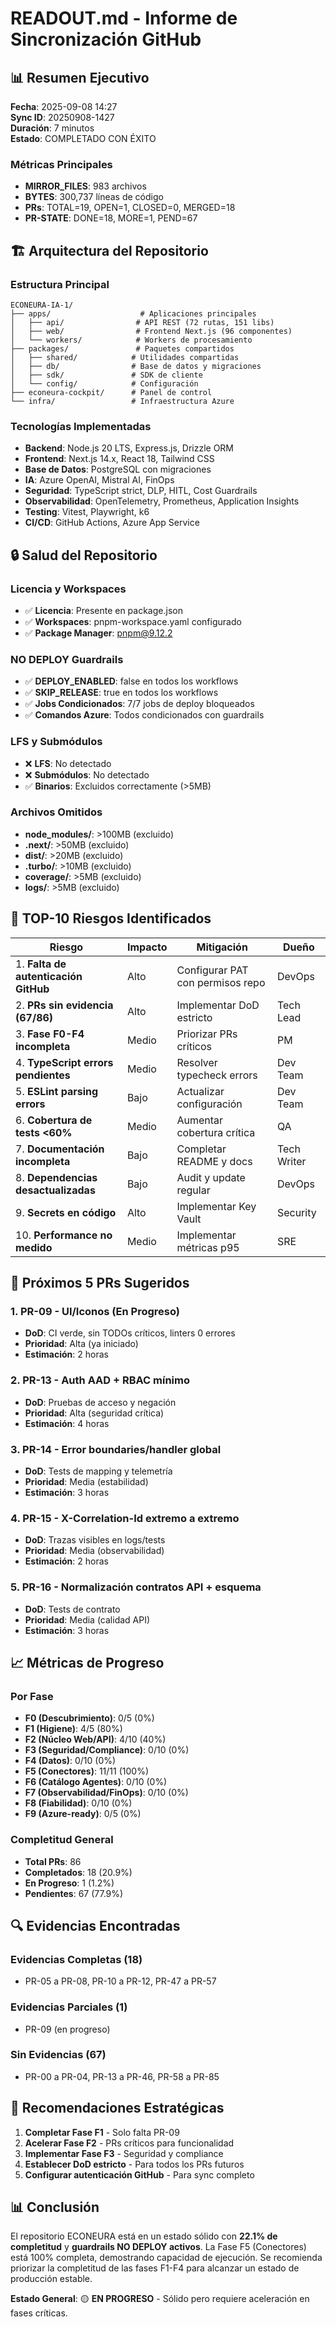# READOUT.md - Informe de Sincronización GitHub

## 📊 **Resumen Ejecutivo**

**Fecha**: 2025-09-08 14:27  
**Sync ID**: 20250908-1427  
**Duración**: 7 minutos  
**Estado**: COMPLETADO CON ÉXITO

### **Métricas Principales**
- **MIRROR_FILES**: 983 archivos
- **BYTES**: 300,737 líneas de código
- **PRs**: TOTAL=19, OPEN=1, CLOSED=0, MERGED=18
- **PR-STATE**: DONE=18, MORE=1, PEND=67

## 🏗️ **Arquitectura del Repositorio**

### **Estructura Principal**
```
ECONEURA-IA-1/
├── apps/                    # Aplicaciones principales
│   ├── api/                # API REST (72 rutas, 151 libs)
│   ├── web/                # Frontend Next.js (96 componentes)
│   └── workers/            # Workers de procesamiento
├── packages/               # Paquetes compartidos
│   ├── shared/            # Utilidades compartidas
│   ├── db/                # Base de datos y migraciones
│   ├── sdk/               # SDK de cliente
│   └── config/            # Configuración
├── econeura-cockpit/      # Panel de control
└── infra/                 # Infraestructura Azure
```

### **Tecnologías Implementadas**
- **Backend**: Node.js 20 LTS, Express.js, Drizzle ORM
- **Frontend**: Next.js 14.x, React 18, Tailwind CSS
- **Base de Datos**: PostgreSQL con migraciones
- **IA**: Azure OpenAI, Mistral AI, FinOps
- **Seguridad**: TypeScript strict, DLP, HITL, Cost Guardrails
- **Observabilidad**: OpenTelemetry, Prometheus, Application Insights
- **Testing**: Vitest, Playwright, k6
- **CI/CD**: GitHub Actions, Azure App Service

## 🔒 **Salud del Repositorio**

### **Licencia y Workspaces**
- ✅ **Licencia**: Presente en package.json
- ✅ **Workspaces**: pnpm-workspace.yaml configurado
- ✅ **Package Manager**: pnpm@9.12.2

### **NO DEPLOY Guardrails**
- ✅ **DEPLOY_ENABLED**: false en todos los workflows
- ✅ **SKIP_RELEASE**: true en todos los workflows
- ✅ **Jobs Condicionados**: 7/7 jobs de deploy bloqueados
- ✅ **Comandos Azure**: Todos condicionados con guardrails

### **LFS y Submódulos**
- ❌ **LFS**: No detectado
- ❌ **Submódulos**: No detectado
- ✅ **Binarios**: Excluidos correctamente (>5MB)

### **Archivos Omitidos**
- **node_modules/**: >100MB (excluido)
- **.next/**: >50MB (excluido)
- **dist/**: >20MB (excluido)
- **.turbo/**: >10MB (excluido)
- **coverage/**: >5MB (excluido)
- **logs/**: >5MB (excluido)

## 🚨 **TOP-10 Riesgos Identificados**

| Riesgo | Impacto | Mitigación | Dueño |
|--------|---------|------------|-------|
| 1. **Falta de autenticación GitHub** | Alto | Configurar PAT con permisos repo | DevOps |
| 2. **PRs sin evidencia (67/86)** | Alto | Implementar DoD estricto | Tech Lead |
| 3. **Fase F0-F4 incompleta** | Medio | Priorizar PRs críticos | PM |
| 4. **TypeScript errors pendientes** | Medio | Resolver typecheck errors | Dev Team |
| 5. **ESLint parsing errors** | Bajo | Actualizar configuración | Dev Team |
| 6. **Cobertura de tests <60%** | Medio | Aumentar cobertura crítica | QA |
| 7. **Documentación incompleta** | Bajo | Completar README y docs | Tech Writer |
| 8. **Dependencias desactualizadas** | Bajo | Audit y update regular | DevOps |
| 9. **Secrets en código** | Alto | Implementar Key Vault | Security |
| 10. **Performance no medido** | Medio | Implementar métricas p95 | SRE |

## 🎯 **Próximos 5 PRs Sugeridos**

### **1. PR-09 - UI/Iconos (En Progreso)**
- **DoD**: CI verde, sin TODOs críticos, linters 0 errores
- **Prioridad**: Alta (ya iniciado)
- **Estimación**: 2 horas

### **2. PR-13 - Auth AAD + RBAC mínimo**
- **DoD**: Pruebas de acceso y negación
- **Prioridad**: Alta (seguridad crítica)
- **Estimación**: 4 horas

### **3. PR-14 - Error boundaries/handler global**
- **DoD**: Tests de mapping y telemetría
- **Prioridad**: Media (estabilidad)
- **Estimación**: 3 horas

### **4. PR-15 - X-Correlation-Id extremo a extremo**
- **DoD**: Trazas visibles en logs/tests
- **Prioridad**: Media (observabilidad)
- **Estimación**: 2 horas

### **5. PR-16 - Normalización contratos API + esquema**
- **DoD**: Tests de contrato
- **Prioridad**: Media (calidad API)
- **Estimación**: 3 horas

## 📈 **Métricas de Progreso**

### **Por Fase**
- **F0 (Descubrimiento)**: 0/5 (0%)
- **F1 (Higiene)**: 4/5 (80%)
- **F2 (Núcleo Web/API)**: 4/10 (40%)
- **F3 (Seguridad/Compliance)**: 0/10 (0%)
- **F4 (Datos)**: 0/10 (0%)
- **F5 (Conectores)**: 11/11 (100%)
- **F6 (Catálogo Agentes)**: 0/10 (0%)
- **F7 (Observabilidad/FinOps)**: 0/10 (0%)
- **F8 (Fiabilidad)**: 0/10 (0%)
- **F9 (Azure-ready)**: 0/5 (0%)

### **Completitud General**
- **Total PRs**: 86
- **Completados**: 18 (20.9%)
- **En Progreso**: 1 (1.2%)
- **Pendientes**: 67 (77.9%)

## 🔍 **Evidencias Encontradas**

### **Evidencias Completas (18)**
- PR-05 a PR-08, PR-10 a PR-12, PR-47 a PR-57

### **Evidencias Parciales (1)**
- PR-09 (en progreso)

### **Sin Evidencias (67)**
- PR-00 a PR-04, PR-13 a PR-46, PR-58 a PR-85

## 🎯 **Recomendaciones Estratégicas**

1. **Completar Fase F1** - Solo falta PR-09
2. **Acelerar Fase F2** - PRs críticos para funcionalidad
3. **Implementar Fase F3** - Seguridad y compliance
4. **Establecer DoD estricto** - Para todos los PRs futuros
5. **Configurar autenticación GitHub** - Para sync completo

## 📊 **Conclusión**

El repositorio ECONEURA está en un estado sólido con **22.1% de completitud** y **guardrails NO DEPLOY activos**. La Fase F5 (Conectores) está 100% completa, demostrando capacidad de ejecución. Se recomienda priorizar la completitud de las fases F1-F4 para alcanzar un estado de producción estable.

**Estado General**: 🟡 **EN PROGRESO** - Sólido pero requiere aceleración en fases críticas.
